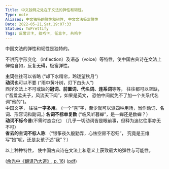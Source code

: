 ```yaml
---
Title: 中文独特之处在于文法的弹性和韧性。 
Type: note
Aliases: 中文独特的弹性和韧性, 中文文法极富弹性
Date: 2022-05-21,Sat,19:07:33 
Statues: ToPrettify 
Tags: 反常识卡, 技巧卡, 任意卡, 共鸣卡
---
```


中国文法的弹性和韧性是独特的。

不讲究字形变化 （inflection）及语态（voice）等特性，使中国古典诗在文法上伸缩自如，反复无碍，极富弹性。

**主词**往往可以省略 (“却下水精帘，玲珑望秋月”)  
**动词**也可以不要 (“雨中黄叶树，灯下白头人”)  
西洋文法上不可或缺的**冠词、前置词、代名词、连系词**等等， 往往都可以空缺，(“吾爱孟夫子，风流天下闻”，如果是英文， 恐怕中间就免不了加一个关系代名词"他的")。  
中国文字， 往往**一字多用**。 (一个“喜”字，至少就可以派四种用场，当作动词、名词、形容词和副词。)
**名词不标单复数** (“临风听暮蝉”，是一蝉还是数蝉？）  
**动词不标今昔**(不需时态变化) （几乎一切动词皆是眼前事，但释为追忆往事亦无不可）  
**省去的主词不标人称** （“银筝夜久殷勤弄，心怯空房不忍归”， 究竟是王维写“她”呢，还是女孩子述“我”？）  

以上种种特性， 使中国古典诗在文法上和意义上获致最大的弹性与可能性。 

 ([余光中《翻译乃大道》, p. 16](zotero://select/library/items/WJ73K8PV)) ([pdf](zotero://open-pdf/library/items/9AQ6RCX4?page=16&annotation=Q4VSXPTV))

